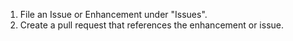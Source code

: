 1. File an Issue or Enhancement under "Issues".
2. Create a pull request that references the enhancement or issue.
